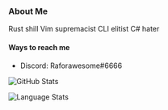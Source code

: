 ### About Me
Rust shill
Vim supremacist
CLI elitist
C# hater

#### Ways to reach me
- Discord: Raforawesome#6666


![GitHub Stats](https://github-readme-stats.vercel.app/api?username=Raforawesome&count_private=true&show_icons=true&theme=onedark)

![Language Stats](https://github-readme-stats.vercel.app/api/top-langs/?username=Raforawesome&layout=compact)
